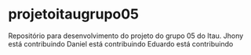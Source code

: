 # projetoitaugrupo05
Repositório para desenvolvimento do projeto do grupo 05 do Itau. 
Jhony está contribuindo
Daniel está contribuindo
Eduardo está contribuindo
